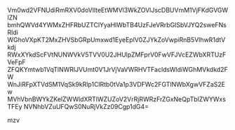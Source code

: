 Vm0wd2VFNUdiRmRXV0doVllteEtWMVl3WkZOVlJscDBUVmM1VjFKdGVGWlZN
bmhQWVd4YWMxZHFRbUZTClYyaHlWbTB4UzFJeVRrbGlSbVJYQ2sweFNsRldi
WGhoVXpKT2MxZHVSbGRpUmxwd1EyeEplV0ZJYkZoVwpiRnB5VlhwR1dtVkdj
RWxXYkdScFVtNUNWVkV5TVV0U2JHUlpZMFprV0FwVFJVcEZWbXRTUzFVeFpF
ZFQKYmtwb1VqTlNWRlJVUmt0V1JrVjVaVWRHVTFacldsWldiWGhMVkdkd2FW
WnJiRFpXTVdSM1VqSk9kRlp1ClRtb0tVa1p3VDFWc2FGTlNWbXgwVFZaS2Ew
MVhVbnBWYkZKelZWWldXRTlWZUZoV2VrRjRWRzFrZGxNeQpTblZWYWxsTFEy
NVNhbVZuUFQwS0NuRjVkZz09Cgp1dG4=

mzv